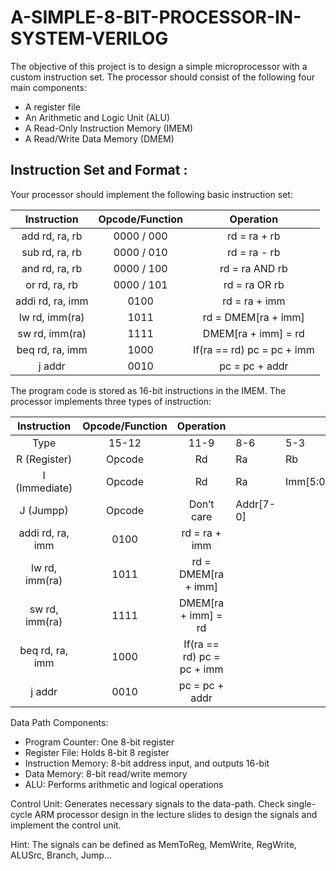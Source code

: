 # A-SIMPLE-8-BIT-PROCESSOR-IN-SYSTEM-VERILOG

The objective of this project is to design a simple microprocessor with a custom instruction set. The processor should consist 
of the following four main components:

- A register file
- An Arithmetic and Logic Unit (ALU)
- A Read-Only Instruction Memory (IMEM)
- A Read/Write Data Memory (DMEM)

## Instruction Set and Format :

Your processor should implement the following basic instruction set:

|    Instruction   | Opcode/Function |          Operation         |
|:----------------:|:---------------:|:--------------------------:|
| add rd, ra, rb   | 0000 / 000      | rd = ra + rb               |
| sub rd, ra, rb   | 0000 / 010      | rd = ra - rb               |
| and rd, ra, rb   | 0000 / 100      | rd = ra AND rb             |
| or rd, ra, rb    | 0000 / 101      | rd = ra OR rb              |
| addi rd, ra, imm | 0100            | rd = ra + imm              |
| lw rd, imm(ra)   | 1011            | rd = DMEM[ra + imm]        |
| sw rd, imm(ra)   | 1111            | DMEM[ra + imm] = rd        |
| beq rd, ra, imm  | 1000            | If(ra == rd) pc = pc + imm |
| j addr           | 0010            | pc = pc + addr             |

The program code is stored as 16-bit instructions in the IMEM. The processor implements three types of instruction:

|    Instruction   | Opcode/Function |          Operation         |           |          |      |
|:----------------:|:---------------:|:--------------------------:|-----------|----------|------|
|       Type       |      15-12      |            11-9            |    8-6    |    5-3   |  2-0 |
| R (Register)     | Opcode          | Rd                         | Ra        | Rb       | Func |
| I (Immediate)    | Opcode          | Rd                         | Ra        | Imm[5:0] |      |
| J (Jumpp)        | Opcode          | Don’t care                 | Addr[7-0] |          |      |
| addi rd, ra, imm | 0100            | rd = ra + imm              |           |          |      |
| lw rd, imm(ra)   | 1011            | rd = DMEM[ra + imm]        |           |          |      |
| sw rd, imm(ra)   | 1111            | DMEM[ra + imm] = rd        |           |          |      |
| beq rd, ra, imm  | 1000            | If(ra == rd) pc = pc + imm |           |          |      |
| j addr           | 0010            | pc = pc + addr             |           |          |      |

Data Path Components:

- Program Counter: One 8-bit register
- Register File: Holds 8-bit 8 register
- Instruction Memory: 8-bit address input, and outputs 16-bit
- Data Memory: 8-bit read/write memory
- ALU: Performs arithmetic and logical operations

Control Unit: Generates necessary signals to the data-path. Check single-cycle ARM processor design in the lecture slides to 
design the signals and implement the control unit.

Hint: The signals can be defined as MemToReg, MemWrite, RegWrite, ALUSrc, Branch, Jump…
